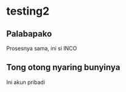 # testing2
## Palabapako
Prosesnya sama, ini si INCO
## Tong otong nyaring bunyinya
Ini akun pribadi

